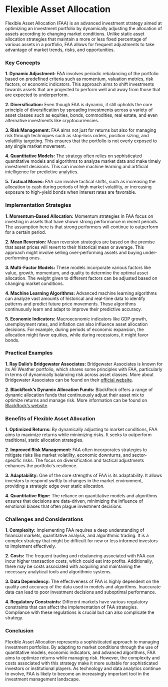# Flexible Asset Allocation

Flexible Asset Allocation (FAA) is an advanced investment strategy aimed at optimizing an investment portfolio by dynamically adjusting the allocation of assets according to changing market conditions. Unlike static asset allocation strategies that maintain a more or less fixed percentage of various assets in a portfolio, FAA allows for frequent adjustments to take advantage of market trends, risks, and opportunities.

### Key Concepts

**1. Dynamic Adjustment:** FAA involves periodic rebalancing of the portfolio based on predefined criteria such as momentum, valuation metrics, risk factors, or economic indicators. This approach aims to shift investments towards assets that are projected to perform well and away from those that are expected to underperform.

**2. Diversification:** Even though FAA is dynamic, it still upholds the core principle of diversification by spreading investments across a variety of asset classes such as equities, bonds, commodities, real estate, and even alternative investments like cryptocurrencies.

**3. Risk Management:** FAA aims not just for returns but also for managing risk through techniques such as stop-loss orders, position sizing, and volatility targeting. This ensures that the portfolio is not overly exposed to any single market movement.

**4. Quantitative Models:** The strategy often relies on sophisticated quantitative models and algorithms to analyze market data and make timely investment decisions. This can involve machine learning and artificial intelligence for predictive analytics.

**5. Tactical Moves:** FAA can involve tactical shifts, such as increasing the allocation to cash during periods of high market volatility, or increasing exposure to high-yield bonds when interest rates are favorable.

### Implementation Strategies

**1. Momentum-Based Allocation:**
   Momentum strategies in FAA focus on investing in assets that have shown strong performance in recent periods. The assumption here is that strong performers will continue to outperform for a certain period.

**2. Mean Reversion:**
   Mean reversion strategies are based on the premise that asset prices will revert to their historical mean or average. This approach might involve selling over-performing assets and buying under-performing ones.

**3. Multi-Factor Models:**
   These models incorporate various factors like value, growth, momentum, and quality to determine the optimal asset allocation. The weight given to different factors can be adjusted based on changing market conditions.

**4. Machine Learning Algorithms:**
   Advanced machine learning algorithms can analyze vast amounts of historical and real-time data to identify patterns and predict future price movements. These algorithms continuously learn and adapt to improve their predictive accuracy.

**5. Economic Indicators:**
   Macroeconomic indicators like GDP growth, unemployment rates, and inflation can also influence asset allocation decisions. For example, during periods of economic expansion, the allocation might favor equities, while during recessions, it might favor bonds.

### Practical Examples

**1. Ray Dalio’s Bridgewater Associates:**
   Bridgewater Associates is known for its All Weather portfolio, which shares some principles with FAA, particularly in terms of dynamically balancing risk across asset classes. More about Bridgewater Associates can be found on their [official website](https://www.bridgewater.com/).

**2. BlackRock’s Dynamic Allocation Funds:**
   BlackRock offers a range of dynamic allocation funds that continuously adjust their asset mix to optimize returns and manage risk. More information can be found on [BlackRock’s website](https://www.blackrock.com/us/individual/products/227832/).

### Benefits of Flexible Asset Allocation

**1. Optimized Returns:**
   By dynamically adjusting to market conditions, FAA aims to maximize returns while minimizing risks. It seeks to outperform traditional, static allocation strategies.

**2. Improved Risk Management:**
   FAA often incorporates strategies to mitigate risks like market volatility, economic downturns, and sector-specific risks. The focus on diversification and tactical adjustments enhances the portfolio's resilience.

**3. Adaptability:**
   One of the core strengths of FAA is its adaptability. It allows investors to respond swiftly to changes in the market environment, providing a strategic edge over static allocation.

**4. Quantitative Rigor:**
   The reliance on quantitative models and algorithms ensures that decisions are data-driven, minimizing the influence of emotional biases that often plague investment decisions.

### Challenges and Considerations

**1. Complexity:**
   Implementing FAA requires a deep understanding of financial markets, quantitative analysis, and algorithmic trading. It is a complex strategy that might be difficult for new or less informed investors to implement effectively.

**2. Costs:**
   The frequent trading and rebalancing associated with FAA can incur higher transaction costs, which could eat into profits. Additionally, there may be costs associated with acquiring and maintaining the necessary analytical tools and algorithmic systems.

**3. Data Dependency:**
   The effectiveness of FAA is highly dependent on the quality and accuracy of the data used in models and algorithms. Inaccurate data can lead to poor investment decisions and suboptimal performance.

**4. Regulatory Constraints:**
   Different markets have various regulatory constraints that can affect the implementation of FAA strategies. Compliance with these regulations is crucial but can also complicate the strategy.

### Conclusion

Flexible Asset Allocation represents a sophisticated approach to managing investment portfolios. By adapting to market conditions through the use of quantitative models, economic indicators, and advanced algorithms, FAA aims to optimize returns while managing risk. However, the complexity and costs associated with this strategy make it more suitable for sophisticated investors or institutional players. As technology and data analytics continue to evolve, FAA is likely to become an increasingly important tool in the investment management landscape.
